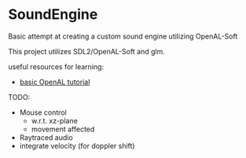 # SoundEngine
 Basic attempt at creating a custom sound engine utilizing OpenAL-Soft
 
 This project utilizes SDL2/OpenAL-Soft and glm.

useful resources for learning:
- [basic OpenAL tutorial](youtube.com/watch?v=tmVRpNFP9ys)

TODO:
- Mouse control
	- w.r.t. xz-plane
	- movement affected
- Raytraced audio
- integrate velocity (for doppler shift)